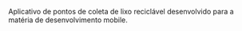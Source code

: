 Aplicativo de pontos de coleta de lixo reciclável desenvolvido para a matéria de desenvolvimento mobile. 
